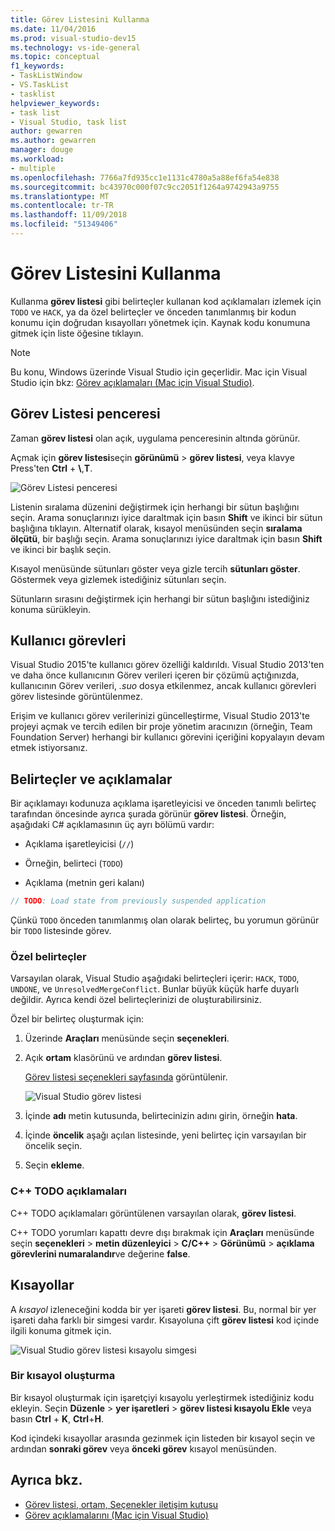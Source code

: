 ```yaml
---
title: Görev Listesini Kullanma
ms.date: 11/04/2016
ms.prod: visual-studio-dev15
ms.technology: vs-ide-general
ms.topic: conceptual
f1_keywords:
- TaskListWindow
- VS.TaskList
- tasklist
helpviewer_keywords:
- task list
- Visual Studio, task list
author: gewarren
ms.author: gewarren
manager: douge
ms.workload:
- multiple
ms.openlocfilehash: 7766a7fd935cc1e1131c4780a5a88ef6fa54e838
ms.sourcegitcommit: bc43970c000f07c9cc2051f1264a9742943a9755
ms.translationtype: MT
ms.contentlocale: tr-TR
ms.lasthandoff: 11/09/2018
ms.locfileid: "51349406"
---
```

# <a name="use-the-task-list"></a>Görev Listesini Kullanma

Kullanma **görev listesi** gibi belirteçler kullanan kod açıklamaları izlemek için `TODO` ve `HACK`, ya da özel belirteçler ve önceden tanımlanmış bir kodun konumu için doğrudan kısayolları yönetmek için. Kaynak kodu konumuna gitmek için liste öğesine tıklayın.

> [!NOTE]
> Bu konu, Windows üzerinde Visual Studio için geçerlidir. Mac için Visual Studio için bkz: [Görev açıklamaları (Mac için Visual Studio)](/visualstudio/mac/task-comments).

## <a name="the-task-list-window"></a>Görev Listesi penceresi

Zaman **görev listesi** olan açık, uygulama penceresinin altında görünür.

Açmak için **görev listesi**seçin **görünümü** > **görev listesi**, veya klavye Press'ten **Ctrl** + **\\**,**T**.

![Görev Listesi penceresi](../ide/media/vs2015_task_list.png)

Listenin sıralama düzenini değiştirmek için herhangi bir sütun başlığını seçin. Arama sonuçlarınızı iyice daraltmak için basın **Shift** ve ikinci bir sütun başlığına tıklayın. Alternatif olarak, kısayol menüsünden seçin **sıralama ölçütü**, bir başlığı seçin. Arama sonuçlarınızı iyice daraltmak için basın **Shift** ve ikinci bir başlık seçin.

Kısayol menüsünde sütunları göster veya gizle tercih **sütunları göster**. Göstermek veya gizlemek istediğiniz sütunları seçin.

Sütunların sırasını değiştirmek için herhangi bir sütun başlığını istediğiniz konuma sürükleyin.

## <a name="user-tasks"></a>Kullanıcı görevleri

Visual Studio 2015'te kullanıcı görev özelliği kaldırıldı. Visual Studio 2013'ten ve daha önce kullanıcının Görev verileri içeren bir çözümü açtığınızda, kullanıcının Görev verileri, *.suo* dosya etkilenmez, ancak kullanıcı görevleri görev listesinde görüntülenmez.

Erişim ve kullanıcı görev verilerinizi güncelleştirme, Visual Studio 2013'te projeyi açmak ve tercih edilen bir proje yönetim aracınızın (örneğin, Team Foundation Server) herhangi bir kullanıcı görevini içeriğini kopyalayın devam etmek istiyorsanız.

## <a name="tokens-and-comments"></a>Belirteçler ve açıklamalar

Bir açıklamayı kodunuza açıklama işaretleyicisi ve önceden tanımlı belirteç tarafından öncesinde ayrıca şurada görünür **görev listesi**. Örneğin, aşağıdaki C# açıklamasının üç ayrı bölümü vardır:

- Açıklama işaretleyicisi (`//`)

- Örneğin, belirteci (`TODO`)

- Açıklama (metnin geri kalanı)

```csharp
// TODO: Load state from previously suspended application
```

Çünkü `TODO` önceden tanımlanmış olan olarak belirteç, bu yorumun görünür bir `TODO` listesinde görev.

### <a name="custom-tokens"></a>Özel belirteçler

Varsayılan olarak, Visual Studio aşağıdaki belirteçleri içerir: `HACK`, `TODO`, `UNDONE`, ve `UnresolvedMergeConflict`. Bunlar büyük küçük harfe duyarlı değildir. Ayrıca kendi özel belirteçlerinizi de oluşturabilirsiniz.

Özel bir belirteç oluşturmak için:

1. Üzerinde **Araçları** menüsünde seçin **seçenekleri**.

2. Açık **ortam** klasörünü ve ardından **görev listesi**.

   [Görev listesi seçenekleri sayfasında](../ide/reference/task-list-environment-options-dialog-box.md) görüntülenir.

   ![Visual Studio görev listesi](../ide/media/vs2015_task_list_options.png)

3. İçinde **adı** metin kutusunda, belirtecinizin adını girin, örneğin **hata**.

4. İçinde **öncelik** aşağı açılan listesinde, yeni belirteç için varsayılan bir öncelik seçin.

5. Seçin **ekleme**.

### <a name="c-todo-comments"></a>C++ TODO açıklamaları

C++ TODO açıklamaları görüntülenen varsayılan olarak, **görev listesi**.

C++ TODO yorumları kapattı devre dışı bırakmak için **Araçları** menüsünde seçin **seçenekleri** > **metin düzenleyici** > **C/C++**  >  **Görünümü** > **açıklama görevlerini numaralandır**ve değerine **false**.

## <a name="shortcuts"></a>Kısayollar

A *kısayol* izleneceğini kodda bir yer işareti **görev listesi**. Bu, normal bir yer işareti daha farklı bir simgesi vardır. Kısayoluna çift **görev listesi** kod içinde ilgili konuma gitmek için.

![Visual Studio görev listesi kısayolu simgesi](../ide/media/vs2015_task_list_bookmark.png)

### <a name="create-a-shortcut"></a>Bir kısayol oluşturma

Bir kısayol oluşturmak için işaretçiyi kısayolu yerleştirmek istediğiniz kodu ekleyin. Seçin **Düzenle** > **yer işaretleri** > **görev listesi kısayolu Ekle** veya basın **Ctrl** + **K**, **Ctrl**+**H**.

Kod içindeki kısayollar arasında gezinmek için listeden bir kısayol seçin ve ardından **sonraki görev** veya **önceki görev** kısayol menüsünden.

## <a name="see-also"></a>Ayrıca bkz.

- [Görev listesi, ortam, Seçenekler iletişim kutusu](../ide/reference/task-list-environment-options-dialog-box.md)
- [Görev açıklamalarını (Mac için Visual Studio)](/visualstudio/mac/task-comments)
